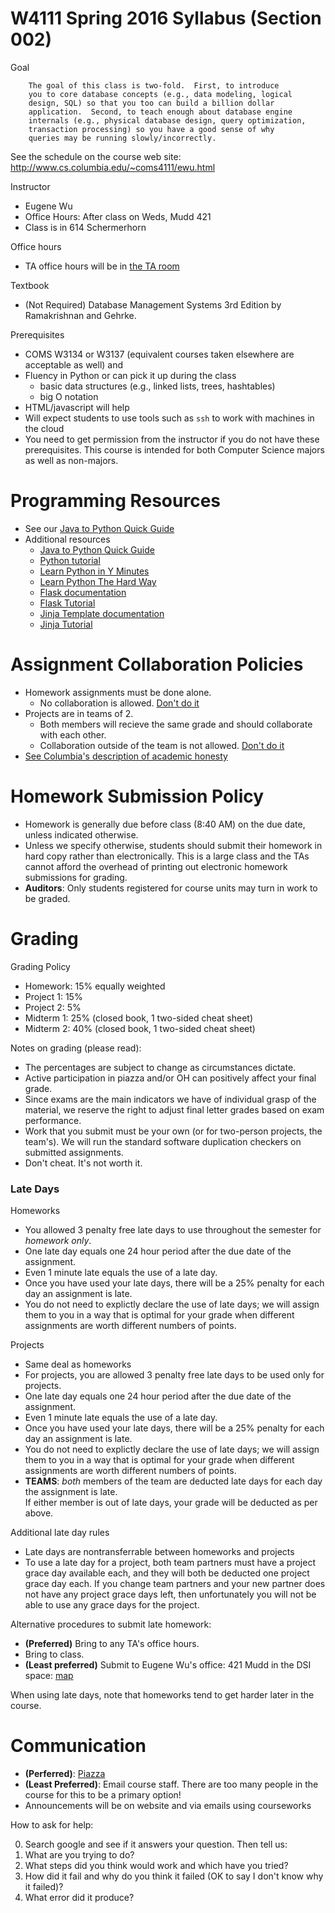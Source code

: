 # W4111 Spring 2016 Syllabus (Section 002)


Goal

        The goal of this class is two-fold.  First, to introduce
        you to core database concepts (e.g., data modeling, logical
        design, SQL) so that you too can build a billion dollar
        application.  Second, to teach enough about database engine
        internals (e.g., physical database design, query optimization,
        transaction processing) so you have a good sense of why
        queries may be running slowly/incorrectly.


See the schedule on the course web site: http://www.cs.columbia.edu/~coms4111/ewu.html


Instructor

* Eugene Wu
* Office Hours: After class on Weds, Mudd 421
* Class is in 614 Schermerhorn



Office hours

* TA office hours will be in [the TA room](http://www.cs.columbia.edu/ta/tamap.shtml)


Textbook

*  (Not Required) Database Management Systems 3rd Edition by Ramakrishnan and Gehrke. 


Prerequisites

* COMS W3134 or W3137 (equivalent courses taken elsewhere are acceptable as well) and
* Fluency in Python or can pick it up during the class
  * basic data structures (e.g., linked lists, trees, hashtables)
  * big O notation
* HTML/javascript will help
* Will expect students to use tools such as `ssh` to work with machines in the cloud
* You need to get permission from the instructor if you do not have these prerequisites. 
  This course is intended for both Computer Science majors as well as non-majors.


# Programming Resources

* See our [Java to Python Quick Guide](./java2python.md)
* Additional resources
  * [Java to Python Quick Guide](http://github.com/w4111/syllabus/java2python.MD)
  * [Python tutorial](https://docs.python.org/2/tutorial/)
  * [Learn Python in Y Minutes](http://learnxinyminutes.com/docs/python/)
  * [Learn Python The Hard Way](http://learnpythonthehardway.org/book/)
  * [Flask documentation](flask.pocoo.org)
  * [Flask Tutorial](http://flask.pocoo.org/docs/0.10/tutorial/)
  * [Jinja Template documentation](http://jinja.pocoo.org/)
  * [Jinja Tutorial](https://realpython.com/blog/python/primer-on-jinja-templating/)



# Assignment Collaboration Policies

* Homework assignments must be done alone.  
  * No collaboration is allowed.  [Don't do it](http://www.cs.columbia.edu/education/honesty)
* Projects are in teams of 2.  
  * Both members will recieve the same grade and should collaborate with each other.  
  * Collaboration outside of the team is not allowed. [Don't do it](http://www.cs.columbia.edu/education/honesty)
* [See Columbia's description of academic honesty](http://www.cs.columbia.edu/education/honesty)


# Homework Submission Policy

* Homework is generally due before class (8:40 AM) on the due date, unless indicated otherwise.
* Unless we specify otherwise, students should submit their homework in hard copy rather than electronically.
  This is a large class and the TAs cannot afford the overhead of printing out electronic homework submissions for grading.
* **Auditors**: Only students registered for course units may turn in work to be graded.



# Grading

Grading Policy

* Homework: 15% equally weighted
* Project 1: 15% 
* Project 2: 5% 
* Midterm 1: 25% (closed book, 1 two-sided cheat sheet)
* Midterm 2: 40% (closed book, 1 two-sided cheat sheet)

Notes on grading (please read):
<a name="cheating"></a>

* The percentages are subject to change as circumstances dictate. 
* Active participation in piazza and/or OH can positively affect your final grade.
* Since exams are the main indicators we have of individual grasp of the material, we reserve the right to adjust final letter grades based on exam performance.
* Work that you submit must be your own (or for two-person projects, the team's). 
  We will run the standard software duplication checkers on submitted assignments.
* Don't cheat.  It's not worth it.


### Late Days

Homeworks

* You allowed 3 penalty free late days to use throughout the semester for _homework only_.  
* One late day equals one 24 hour period after the due date of the assignment.  
* Even 1 minute late equals the use of a late day.
* Once you have used your late days, there will be a 25% penalty for each day an assignment is late.  
* You do not need to explictly declare the use of late days;  we will assign them to you in a way that is optimal for your grade when different assignments are worth different numbers of points.   

Projects 

* Same deal as homeworks
* For projects, you are allowed 3 penalty free late days to be used only for projects.   
* One late day equals one 24 hour period after the due date of the assignment.  
* Even 1 minute late equals the use of a late day.
* Once you have used your late days, there will be a 25% penalty for each day an assignment is late.  
* You do not need to explictly declare the use of late days;  we will assign them to you in a way that is optimal for your grade when different assignments are worth different numbers of points.   
* **TEAMS**: _both_ members of the team are deducted late days for each day the assignment is late.  
  If either member is out of late days, your grade will be deducted as per above.

Additional late day rules

* Late days are nontransferrable between homeworks and projects
* To use a late day for a project, both team partners must have a project grace day available each, and they will both be deducted one project grace day each. If you change team partners and your new partner does not have any project grace days left, then unfortunately you will not be able to use any grace days for the project.




Alternative procedures to submit late homework:

* **(Preferred)** Bring to any TA's office hours.
* Bring to class.
* **(Least preferred)** Submit to Eugene Wu's office: 421 Mudd in the DSI space: [map](http://eugenewu.net/images/map.png)

When using late days, note that homeworks tend to get harder later in the course.



# Communication

* **(Perferred)**: [Piazza](https://piazza.com/class/irvic0xfdqk3p6)
* **(Least Preferred)**: Email course staff.  There are too many people in the course for this to be a primary option!
* Announcements will be on website and via emails using courseworks

<a name="help"></a>
How to ask for help:

0. Search google and see if it answers your question.  Then tell us:
1. What are you trying to do?
2. What steps did you think would work and which have you tried?
3. How did it fail and why do you think it failed (OK to say I don't know why it failed)?
4. What error did it produce?
